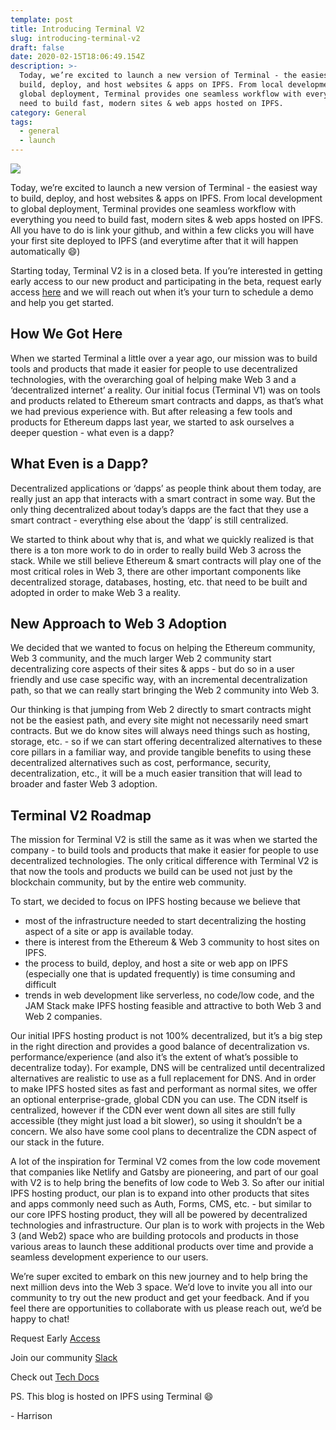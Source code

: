 ```yaml
---
template: post
title: Introducing Terminal V2
slug: introducing-terminal-v2
draft: false
date: 2020-02-15T18:06:49.154Z
description: >-
  Today, we’re excited to launch a new version of Terminal - the easiest way to
  build, deploy, and host websites & apps on IPFS. From local development to
  global deployment, Terminal provides one seamless workflow with everything you
  need to build fast, modern sites & web apps hosted on IPFS.
category: General
tags:
  - general
  - launch
---
```

![](/media/Intro.png)

Today, we’re excited to launch a new version of Terminal - the easiest way to build, deploy, and host websites & apps on IPFS. From local development to global deployment, Terminal provides one seamless workflow with everything you need to build fast, modern sites & web apps hosted on IPFS. All you have to do is link your github, and within a few clicks you will have your first site deployed to IPFS (and everytime after that it will happen automatically 😄)

Starting today, Terminal V2 is in a closed beta. If you’re interested in getting early access to our new product and participating in the beta, request early access [here](https://terminalbeta.typeform.com/to/kionHH) and we will reach out when it’s your turn to schedule a demo and help you get started.

## How We Got Here

When we started Terminal a little over a year ago, our mission was to build tools and products that made it easier for people to use decentralized technologies, with the overarching goal of helping make Web 3 and a ‘decentralized internet’ a reality. Our initial focus (Terminal V1) was on tools and products related to Ethereum smart contracts and dapps, as that’s what we had previous experience with. But after releasing a few tools and products for Ethereum dapps last year, we started to ask ourselves a deeper question - what even is a dapp?

## What Even is a Dapp?

Decentralized applications or ‘dapps’ as people think about them today, are really just an app that interacts with a smart contract in some way. But the only thing decentralized about today’s dapps are the fact that they use a smart contract - everything else about the ‘dapp’ is still centralized.

We started to think about why that is, and what we quickly realized is that there is a ton more work to do in order to really build Web 3 across the stack. While we still believe Ethereum & smart contracts will play one of the most critical roles in Web 3, there are other important components like decentralized storage, databases, hosting, etc. that need to be built and adopted in order to make Web 3 a reality.

## New Approach to Web 3 Adoption

We decided that we wanted to focus on helping the Ethereum community, Web 3 community, and the much larger Web 2 community start decentralizing core aspects of their sites & apps - but do so in a user friendly and use case specific way, with an incremental decentralization path, so that we can really start bringing the Web 2 community into Web 3.

Our thinking is that jumping from Web 2 directly to smart contracts might not be the easiest path, and every site might not necessarily need smart contracts. But we do know sites will always need things such as hosting, storage, etc. - so if we can start offering decentralized alternatives to these core pillars in a familiar way, and provide tangible benefits to using these decentralized alternatives such as cost, performance, security, decentralization, etc., it will be a much easier transition that will lead to broader and faster Web 3 adoption.

## Terminal V2 Roadmap

The mission for Terminal V2 is still the same as it was when we started the company - to build tools and products that make it easier for people to use decentralized technologies. The only critical difference with Terminal V2 is that now the tools and products we build can be used not just by the blockchain community, but by the entire web community.

To start, we decided to focus on IPFS hosting because we believe that

* most of the infrastructure needed to start decentralizing the hosting aspect of a site or app is available today.
* there is interest from the Ethereum & Web 3 community to host sites on IPFS.
* the process to build, deploy, and host a site or web app on IPFS (especially one that is updated frequently) is time consuming and difficult
* trends in web development like serverless, no code/low code, and the JAM Stack make IPFS hosting feasible and attractive to both Web 3 and Web 2 companies.

Our initial IPFS hosting product is not 100% decentralized, but it’s a big step in the right direction and provides a good balance of decentralization vs. performance/experience (and also it’s the extent of what’s possible to decentralize today). For example, DNS will be centralized until decentralized alternatives are realistic to use as a full replacement for DNS. And in order to make IPFS hosted sites as fast and performant as normal sites, we offer an optional enterprise-grade, global CDN you can use. The CDN itself is centralized, however if the CDN ever went down all sites are still fully accessible (they might just load a bit slower), so using it shouldn’t be a concern. We also have some cool plans to decentralize the CDN aspect of our stack in the future.

A lot of the inspiration for Terminal V2 comes from the low code movement that companies like Netlify and Gatsby are pioneering, and part of our goal with V2 is to help bring the benefits of low code to Web 3. So after our initial IPFS hosting product, our plan is to expand into other products that sites and apps commonly need such as Auth, Forms, CMS, etc. - but similar to our core IPFS hosting product, they will all be powered by decentralized technologies and infrastructure. Our plan is to work with projects in the Web 3 (and Web2) space who are building protocols and products in those various areas to launch these additional products over time and provide a seamless development experience to our users.

We’re super excited to embark on this new journey and to help bring the next million devs into the Web 3 space. We’d love to invite you all into our community to try out the new product and get your feedback. And if you feel there are opportunities to collaborate with us please reach out, we’d be happy to chat!

Request Early [Access](https://terminalbeta.typeform.com/to/kionHH)

Join our community [Slack](https://join.slack.com/t/terminal-public/shared_invite/enQtOTM1MjQ3NTExMDU3LTNkYjU1ZGJhZGUyYjgwN2I3OThjY2U5OThlMGY2MGY0OGYxMDI1OWIwMTMwYzViZGY4ZGU0NDA0YmY4ZjVhOTg)

Check out [Tech Docs](https://docs.terminal.co/)

PS. This blog is hosted on IPFS using Terminal 😄

\- Harrison
